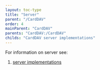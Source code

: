 ```yaml
---
layout: toc-type
title: "Server"
parent: "/CardDAV"
order: 4
mainParent: "CardDAV"
parents: "CardDAV:/CardDAV"
childs: "CardDAV server implementations"
---
```


For information on server see:

1. [server implementations](/CardDAV/Server-Implementations/)
